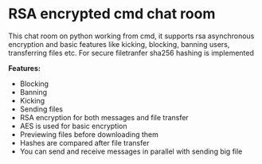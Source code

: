 # RSA encrypted cmd chat room

This chat room on python working from cmd, it supports rsa asynchronous encryption and basic features like kicking, blocking, banning users, transferring files etc. For secure filetranfer sha256 hashing is implemented

**Features:**

- Blocking
- Banning
- Kicking
- Sending files
- RSA encryption for both messages and file transfer
- AES is used for basic encryption
- Previewing files before downloading them
- Hashes are compared after file transfer
- You can send and receive messages in parallel with sending big file
